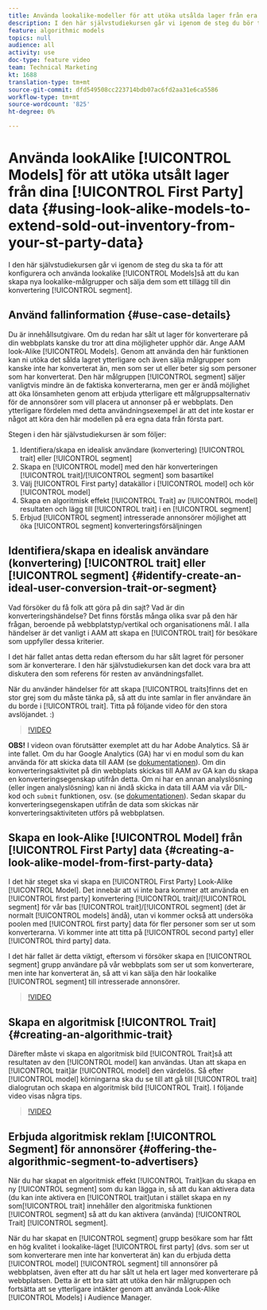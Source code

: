 ```yaml
---
title: Använda lookalike-modeller för att utöka utsålda lager från era första parts data
description: I den här självstudiekursen går vi igenom de steg du bör ta för att konfigurera och använda stilliknande modeller, så att du kan skapa nya lookalike-målgrupper och sälja dem som ett tillägg till ditt konverteringssegment.
feature: algorithmic models
topics: null
audience: all
activity: use
doc-type: feature video
team: Technical Marketing
kt: 1688
translation-type: tm+mt
source-git-commit: dfd549508cc223714bdb07ac6fd2aa31e6ca5586
workflow-type: tm+mt
source-wordcount: '825'
ht-degree: 0%

---
```



# Använda lookAlike [!UICONTROL Models] för att utöka utsålt lager från dina [!UICONTROL First Party] data {#using-look-alike-models-to-extend-sold-out-inventory-from-your-st-party-data}

I den här självstudiekursen går vi igenom de steg du ska ta för att konfigurera och använda lookalike [!UICONTROL Models]så att du kan skapa nya lookalike-målgrupper och sälja dem som ett tillägg till din konvertering [!UICONTROL segment].

## Använd fallinformation {#use-case-details}

Du är innehållsutgivare. Om du redan har sålt ut lager för konverterare på din webbplats kanske du tror att dina möjligheter upphör där. Ange AAM look-Alike [!UICONTROL Models]. Genom att använda den här funktionen kan ni utöka det sålda lagret ytterligare och även sälja målgrupper som kanske inte har konverterat än, men som ser ut eller beter sig som personer som har konverterat. Den här målgruppen [!UICONTROL segment] säljer vanligtvis mindre än de faktiska konverterarna, men ger er ändå möjlighet att öka lönsamheten genom att erbjuda ytterligare ett målgruppsalternativ för de annonsörer som vill placera ut annonser på er webbplats. Den ytterligare fördelen med detta användningsexempel är att det inte kostar er något att köra den här modellen på era egna data från första part.

Stegen i den här självstudiekursen är som följer:

1. Identifiera/skapa en idealisk användare (konvertering) [!UICONTROL trait] eller [!UICONTROL segment]
1. Skapa en [!UICONTROL model] med den här konverteringen [!UICONTROL trait]/[!UICONTROL segment] som basartikel
1. Välj [!UICONTROL First party] datakällor i [!UICONTROL model] och kör [!UICONTROL model]
1. Skapa en algoritmisk effekt [!UICONTROL Trait] av [!UICONTROL model] resultaten och lägg till [!UICONTROL trait] i en [!UICONTROL segment]
1. Erbjud [!UICONTROL segment] intresserade annonsörer möjlighet att öka [!UICONTROL segment] konverteringsförsäljningen

## Identifiera/skapa en idealisk användare (konvertering) [!UICONTROL trait] eller [!UICONTROL segment] {#identify-create-an-ideal-user-conversion-trait-or-segment}

Vad försöker du få folk att göra på din sajt? Vad är din konverteringshändelse? Det finns förstås många olika svar på den här frågan, beroende på webbplatstyp/vertikal och organisationens mål. I alla händelser är det vanligt i AAM att skapa en [!UICONTROL trait] för besökare som uppfyller dessa kriterier.

I det här fallet antas detta redan eftersom du har sålt lagret för personer som är konverterare. I den här självstudiekursen kan det dock vara bra att diskutera den som referens för resten av användningsfallet.

När du använder händelser för att skapa [!UICONTROL traits]finns det en stor grej som du måste tänka på, så att du inte samlar in fler användare än du borde i [!UICONTROL trait]. Titta på följande video för den stora avslöjandet. :)

>[!VIDEO](https://video.tv.adobe.com/v/23431/?quality=12)

**OBS!** I videon ovan förutsätter exemplet att du har Adobe Analytics. Så är inte fallet. Om du har Google Analytics (GA) har vi en modul som du kan använda för att skicka data till AAM (se [dokumentationen](https://marketing.adobe.com/resources/help/en_US/aam/dil-google-universal-analytics.html)). Om din konverteringsaktivitet på din webbplats skickas till AAM av GA kan du skapa en konverteringsegenskap utifrån detta. Om ni har en annan analyslösning (eller ingen analyslösning) kan ni ändå skicka in data till AAM via vår DIL-kod och `submit` funktionen, osv. (se [dokumentationen](https://marketing.adobe.com/resources/help/en_US/aam/c_dil.html)). Sedan skapar du konverteringsegenskapen utifrån de data som skickas när konverteringsaktiviteten utförs på webbplatsen.

## Skapa en look-Alike [!UICONTROL Model] från [!UICONTROL First Party] data {#creating-a-look-alike-model-from-first-party-data}

I det här steget ska vi skapa en [!UICONTROL First Party] Look-Alike [!UICONTROL Model]. Det innebär att vi inte bara kommer att använda en [!UICONTROL first party] konvertering [!UICONTROL trait]/[!UICONTROL segment] för vår bas [!UICONTROL trait]/[!UICONTROL segment] (det är normalt [!UICONTROL models] ändå), utan vi kommer också att undersöka poolen med [!UICONTROL first party] data för fler personer som ser ut som konverterarna. Vi kommer inte att titta på [!UICONTROL second party] eller [!UICONTROL third party] data.

I det här fallet är detta viktigt, eftersom vi försöker skapa en [!UICONTROL segment] grupp användare på vår webbplats som ser ut som konverterare, men inte har konverterat än, så att vi kan sälja den här lookalike [!UICONTROL segment] till intresserade annonsörer.

>[!VIDEO](https://video.tv.adobe.com/v/23504/?quality-12)

## Skapa en algoritmisk [!UICONTROL Trait] {#creating-an-algorithmic-trait}

Därefter måste vi skapa en algoritmisk bild [!UICONTROL Trait]så att resultaten av den [!UICONTROL model] kan användas. Utan att skapa en [!UICONTROL trait]är [!UICONTROL model] den värdelös. Så efter [!UICONTROL model] körningarna ska du se till att gå till [!UICONTROL trait] dialogrutan och skapa en algoritmisk bild [!UICONTROL Trait]. I följande video visas några tips.

>[!VIDEO](https://video.tv.adobe.com/v/23523/?quality=12)

## Erbjuda algoritmisk reklam [!UICONTROL Segment] för annonsörer {#offering-the-algorithmic-segment-to-advertisers}

När du har skapat en algoritmisk effekt [!UICONTROL Trait]kan du skapa en ny [!UICONTROL segment] som du kan lägga in, så att du kan aktivera data (du kan inte aktivera en [!UICONTROL trait]utan i stället skapa en ny som[!UICONTROL trait] innehåller den algoritmiska funktionen [!UICONTROL segment] så att du kan aktivera (använda) [!UICONTROL Trait] [!UICONTROL segment].

När du har skapat en [!UICONTROL segment] grupp besökare som har fått en hög kvalitet i lookalike-läget [!UICONTROL first party] (dvs. som ser ut som konverterare men inte har konverterat än) kan du erbjuda detta [!UICONTROL model] [!UICONTROL segment] till annonsörer på webbplatsen, även efter att du har sålt ut hela ert lager med konverterare på webbplatsen. Detta är ett bra sätt att utöka den här målgruppen och fortsätta att se ytterligare intäkter genom att använda Look-Alike [!UICONTROL Models] i Audience Manager.

